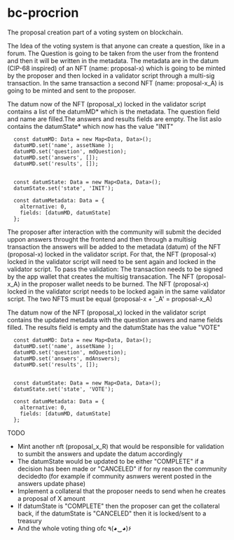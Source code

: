 # bc-procrion
The proposal creation part of a voting system on blockchain.

The Idea of the voting system is that anyone can create a question, like in a forum. The Question is going to be taken from the user from the frontend and then it will be written in the metadata. The metadata are in the datum (CIP-68 inspired) of an NFT (name: proposal-x) which is going to be minted by the proposer and then locked in a validator script through a multi-sig transaction. In the same transaction a second NFT (name: proposal-x_A) is going to be minted and sent to the proposer.

The datum now of the NFT (proposal_x) locked in the validator script contains a list of the datumMD* which is the metadata. The question field and name are filled.The answers and results fields are empty. The list aslo contains the datumState* which now has the value "INIT"

```
  const datumMD: Data = new Map<Data, Data>();
  datumMD.set('name', assetName );
  datumMD.set('question', mdQuestion);
  datumMD.set('answers', []);
  datumMD.set('results', []);


  const datumState: Data = new Map<Data, Data>();
  datumState.set('state', 'INIT');

  const datumMetadata: Data = {
    alternative: 0,
    fields: [datumMD, datumState]
  };
```

The proposer after interaction with the community will submit the decided uppon answers throught the frontend and then through a multisig transaction the answers will be added to the metadata (datum) of the NFT (proposal-x) locked in the validator script. For that, the NFT (proposal-x) locked in the validator script will need to be sent again and locked in the validator script. To pass the validation:
The transaction needs to be signed by the app wallet that creates the multisig transacation.
The NFT (proposal-x_A) in the proposer wallet needs to be burned.
The NFT (proposal-x) locked in the validator script needs to be locked again in the same validator script.
The two NFTS must be equal (proposal-x + '_A' = proposal-x_A)

The datum now of the NFT (proposal_x) locked in the validator script contains the updated metadata with the question answers  and name fields filled. The results field is empty and the datumState has the value "VOTE" 


```
  const datumMD: Data = new Map<Data, Data>();
  datumMD.set('name', assetName );
  datumMD.set('question', mdQuestion);
  datumMD.set('answers', mdAnswers);
  datumMD.set('results', []);


  const datumState: Data = new Map<Data, Data>();
  datumState.set('state', 'VOTE');

  const datumMetadata: Data = {
    alternative: 0,
    fields: [datumMD, datumState]
  };
```



TODO

* Mint another nft (proposal_x_R) that would be responsible for validation to sumbit the answers and update the datum accordingly
* The datumState would be updated to be either "COMPLETE" if a decision has been made or "CANCELED" if for ny reason the community decidedto (for example if community asnwers werent posted in the answers update phase)
* Implement a collateral that the proposer needs to send when he creates a proposal of X amount
* If datumState is "COMPLETE" then the proposer can get the collateral back, if the datumState is "CANCELED" then it is locked/sent to a treasury
* And the whole voting thing ofc ٩(◕‿◕)۶
